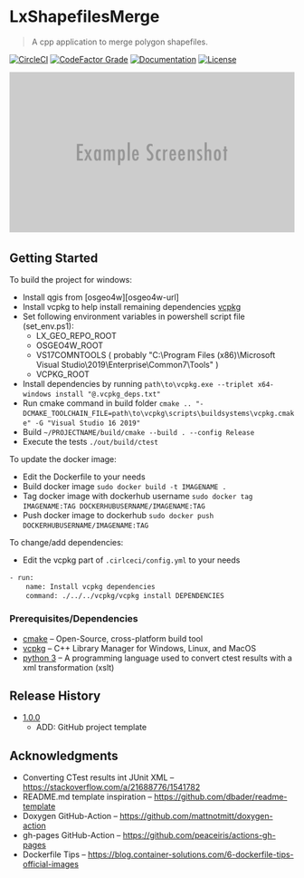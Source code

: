 # LxShapefilesMerge
> A cpp application to merge polygon shapefiles.

[![CircleCI][circleci-badge]][circleci-url]
[![CodeFactor Grade][codefactor-badge]][codefactor-url]
[![Documentation][documentation-badge]][documentation-url]
[![License][license-badge]][license-url]

![](images/header.png)

## Getting Started

To build the project for windows:
- Install qgis from [osgeo4w][osgeo4w-url]
- Install vcpkg to help install remaining dependencies [vcpkg][vcpkg-url]
- Set following environment variables in powershell script file (set_env.ps1):
	- LX_GEO_REPO_ROOT
	- OSGEO4W_ROOT
	- VS17COMNTOOLS ( probably "C:\Program Files (x86)\Microsoft Visual Studio\2019\Enterprise\Common7\Tools" )
	- VCPKG_ROOT
- Install dependencies by running `path\to\vcpkg.exe --triplet x64-windows install "@.vcpkg_deps.txt"`
- Run cmake command in build folder `cmake .. "-DCMAKE_TOOLCHAIN_FILE=path\to\vcpkg\scripts\buildsystems\vcpkg.cmake" -G "Visual Studio 16 2019"`
- Build `~/PROJECTNAME/build/cmake --build . --config Release`
- Execute the tests `./out/build/ctest`

To update the docker image:
- Edit the Dockerfile to your needs
- Build docker image `sudo docker build -t IMAGENAME .`
- Tag docker image with dockerhub username `sudo docker tag IMAGENAME:TAG DOCKERHUBUSERNAME/IMAGENAME:TAG`
- Push docker image to dockerhub `sudo docker push DOCKERHUBUSERNAME/IMAGENAME:TAG`

To change/add dependencies:
- Edit the vcpkg part of `.cirlceci/config.yml` to your needs
```
- run:
    name: Install vcpkg dependencies
    command: ./../../vcpkg/vcpkg install DEPENDENCIES
```

### Prerequisites/Dependencies

- [cmake][cmake-url] – Open-Source, cross-platform build tool
- [vcpkg][vcpkg-url] – C++ Library Manager for Windows, Linux, and MacOS
- [python 3][python-url] – A programming language used to convert ctest results with a xml transformation (xslt)

## Release History

* [1.0.0][v1.0.0]
    * ADD: GitHub project template

## Acknowledgments

- Converting CTest results int JUnit XML – https://stackoverflow.com/a/21688776/1541782
- README.md template inspiration – https://github.com/dbader/readme-template
- Doxygen GitHub-Action – https://github.com/mattnotmitt/doxygen-action
- gh-pages GitHub-Action – https://github.com/peaceiris/actions-gh-pages
- Dockerfile Tips – https://blog.container-solutions.com/6-dockerfile-tips-official-images

[circleci-url]: https://circleci.com/
[codefactor-url]: https://www.codefactor.io/
[documentation-url]: https://LxGeo.github.io/cpptemplate/
[license-url]: https://github.com/LxGeo/cpptemplate/blob/master/LICENSE
[circleci-badge]: https://img.shields.io/circleci/build/gh/LxGeo/cpptemplate
[codefactor-badge]: https://img.shields.io/codefactor/grade/github/LxGeo/cpptemplate
[documentation-badge]: https://img.shields.io/github/workflow/status/LxGeo/cpptemplate/Documentation?label=Documentation
[license-badge]: https://img.shields.io/github/license/LxGeo/cpptemplate
[cmake-url]: https://cmake.org/
[fmt-url]: https://fmt.dev/latest/index.html
[doctest-url]: https://github.com/onqtam/doctest
[rep-url]: https://github.com/LxGeo
[vcpkg-url]: https://github.com/microsoft/vcpkg
[python-url]: https://www.python.org/

[v1.0.0]: https://github.com/Ben1980/cpptemplate/releases/tag/v1.0.0
